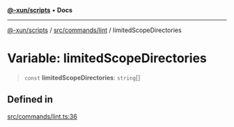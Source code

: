 [**@-xun/scripts**](../../../../README.md) • **Docs**

***

[@-xun/scripts](../../../../README.md) / [src/commands/lint](../README.md) / limitedScopeDirectories

# Variable: limitedScopeDirectories

> `const` **limitedScopeDirectories**: `string`[]

## Defined in

[src/commands/lint.ts:36](https://github.com/Xunnamius/xscripts/blob/98c638c52caf3664112e7ea66eccd36ad205df77/src/commands/lint.ts#L36)
